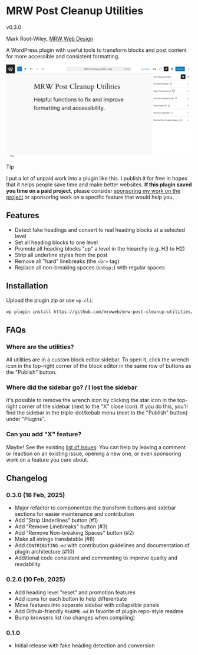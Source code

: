 # MRW Post Cleanup Utilities

v0.3.0

Mark Root-Wiley, [MRW Web Design](https://MRWweb.com)

A WordPress plugin with useful tools to transform blocks and post content for more accessible and consistent formatting.

![The Post Cleanup Utilities sidebar is visible in the WordPress post editor, showing features such as Fix Fake Headings and Strip Underlines](https://github.com/mrwweb/mrw-post-cleanup-utilities/blob/main/assets/cleanup-utilities-screenshot.png?raw=true)

> [!TIP]
> I put a lot of unpaid work into a plugin like this. I publish it for free in hopes that it helps people save time and make better websites. **If this plugin saved you time on a paid project**, please consider [sponsoring my work on the project](https://github.com/sponsors/mrwweb) or sponsoring work on a specific feature that would help you.

## Features

- Detect fake headings and convert to real heading blocks at a selected level
- Set all heading blocks to one level
- Promote all heading blocks "up" a level in the hiearchy (e.g. H3 to H2)
- Strip all underline styles from the post
- Remove all "hard" linebreaks (the `<br>` tag)
- Replace all non-breaking spaces (`&nbsp;`) with regular spaces

## Installation

Upload the plugin zip or use `wp-cli`:

```sh
wp plugin install https://github.com/mrwweb/mrw-post-cleanup-utilities/archive/master.zip --force --activate
```

## FAQs

### Where are the utilities?

All utilities are in a custom block editor sidebar. To open it, click the wrench icon in the top-right corner of the block editor in the same row of buttons as the "Publish" button.

### Where did the sidebar go? / I lost the sidebar

It's possible to remove the wrench icon by clicking the star icon in the top-right corner of the sidebar (next to the "X" close icon). If you do this, you'll find the sidebar in the triple-dot/kebab menu (next to the "Publish" button) under "Plugins".

### Can you add "X" feature?

Maybe! See the existing [list of issues](https://github.com/mrwweb/mrw-post-cleanup-utilities/issues). You can help by leaving a comment or reaction on an existing issue, opening a new one, or even sponsoring work on a feature you care about.

## Changelog

### 0.3.0 (18 Feb, 2025)

- Major refactor to componentize the transform buttons and sidebar sections for easier maintenance and contribution
- Add "Strip Underlines" button (#1)
- Add "Remove Linebreaks" button (#3)
- Add "Remove Non-breaking Spaces" button (#2)
- Make all strings translatable (#8)
- Add `CONTRIBUTING.md` with contribution guidelines and documentation of plugin architecture (#10)
- Additional code consistent and commenting to improve quality and readability

### 0.2.0 (10 Feb, 2025)

- Add heading level "reset" and promotion features
- Add icons for each button to help differentiate
- Move features into separate sidebar with collapsible panels
- Add Github-friendly `README.md` in favorite of plugin repo-style readme
- Bump browsers list (no changes when compiling)

### 0.1.0

- Initial release with fake heading detection and conversion
